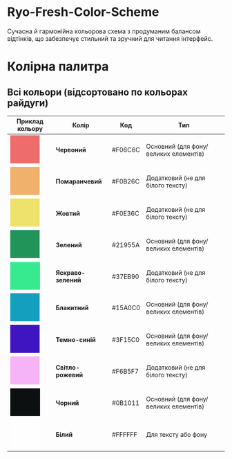 # Ryo-Fresh-Color-Scheme
Сучасна й гармонійна кольорова схема з продуманим балансом відтінків, що забезпечує стильний та зручний для читання інтерфейс.
# Колірна палитра

## Всі кольори (відсортовано по кольорах райдуги)

| Приклад кольору    | Колір       | Код       | Тип                    |
|--------------------|-------------|-----------|------------------------|
| ![F06C6C](./colors/F06C6C.png) | **Червоний** | #F06C6C   | Основний (для фону/великих елементів) |
| ![F0B26C](./colors/F0B26C.png) | **Помаранчевий** | #F0B26C   | Додатковий (не для білого тексту) |
| ![F0E36C](./colors/F0E36C.png) | **Жовтий**   | #F0E36C   | Додатковий (не для білого тексту) |
| ![21955A](./colors/21955A.png) | **Зелений**  | #21955A   | Основний (для фону/великих елементів) |
| ![37EB90](./colors/37EB90.png) | **Яскраво-зелений** | #37EB90   | Додатковий (не для білого тексту) |
| ![15A0C0](./colors/15A0C0.png) | **Блакитний**  | #15A0C0   | Основний (для фону/великих елементів) |
| ![3F15C0](./colors/3F15C0.png) | **Темно-синій** | #3F15C0   | Основний (для фону/великих елементів) |
| ![F6B5F7](./colors/F6B5F7.png) | **Світло-рожевий** | #F6B5F7   | Додатковий (не для білого тексту) |
| ![0B1011](./colors/0B1011.png) | **Чорний**   | #0B1011   | Основний (для фону/великих елементів) |
| ![FFFFFF](./colors/FFFFFF.png) | **Білий**     | #FFFFFF   | Для тексту або фону |
